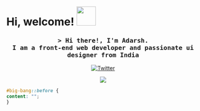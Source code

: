  # Hi, welcome! <img src="https://media.giphy.com/media/mGcNjsfWAjY5AEZNw6/giphy.gif" width="50">

<h3 align="center"><samp>&gt; Hi there!, I'm Adarsh. <br> I am a front-end web developer and passionate ui designer from <b>India</b> </samp></h3>

<p align="center">
  <a href="https://twitter.com/xtypsytweets" target="_blank" >
    <img src="https://img.shields.io/badge/twitter-%231DA1F2.svg?&style=for-the-badge&logo=twitter&logoColor=white&color=071A2C" alt="Twitter"/></a> </p>
    
<p align="center">
  <img src="https://capsule-render.vercel.app/api?type=waving&color=gradient&height=65&section=footer&width=100"/>
</p>

```css
#big-bang::before { 
content: "";
}
```
